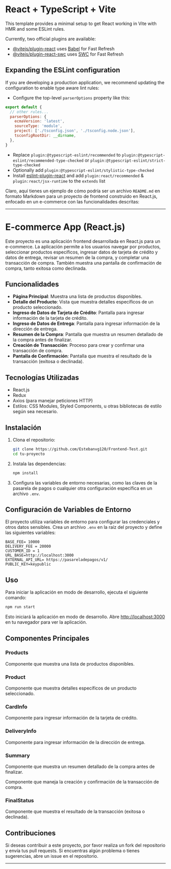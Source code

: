 # React + TypeScript + Vite

This template provides a minimal setup to get React working in Vite with HMR and some ESLint rules.

Currently, two official plugins are available:

- [@vitejs/plugin-react](https://github.com/vitejs/vite-plugin-react/blob/main/packages/plugin-react/README.md) uses [Babel](https://babeljs.io/) for Fast Refresh
- [@vitejs/plugin-react-swc](https://github.com/vitejs/vite-plugin-react-swc) uses [SWC](https://swc.rs/) for Fast Refresh

## Expanding the ESLint configuration

If you are developing a production application, we recommend updating the configuration to enable type aware lint rules:

- Configure the top-level `parserOptions` property like this:

```js
export default {
  // other rules...
  parserOptions: {
    ecmaVersion: 'latest',
    sourceType: 'module',
    project: ['./tsconfig.json', './tsconfig.node.json'],
    tsconfigRootDir: __dirname,
  },
}
```

- Replace `plugin:@typescript-eslint/recommended` to `plugin:@typescript-eslint/recommended-type-checked` or `plugin:@typescript-eslint/strict-type-checked`
- Optionally add `plugin:@typescript-eslint/stylistic-type-checked`
- Install [eslint-plugin-react](https://github.com/jsx-eslint/eslint-plugin-react) and add `plugin:react/recommended` & `plugin:react/jsx-runtime` to the `extends` list

Claro, aquí tienes un ejemplo de cómo podría ser un archivo `README.md` en formato Markdown para un proyecto de frontend construido en React.js, enfocado en un e-commerce con las funcionalidades descritas:

---

# E-commerce App (React.js)

Este proyecto es una aplicación frontend desarrollada en React.js para un e-commerce. La aplicación permite a los usuarios navegar por productos, seleccionar productos específicos, ingresar datos de tarjeta de crédito y datos de entrega, revisar un resumen de la compra, y completar una transacción de compra. También muestra una pantalla de confirmación de compra, tanto exitosa como declinada.

## Funcionalidades

- **Página Principal**: Muestra una lista de productos disponibles.
- **Detalle del Producto**: Vista que muestra detalles específicos de un producto seleccionado.
- **Ingreso de Datos de Tarjeta de Crédito**: Pantalla para ingresar información de la tarjeta de crédito.
- **Ingreso de Datos de Entrega**: Pantalla para ingresar información de la dirección de entrega.
- **Resumen de la Compra**: Pantalla que muestra un resumen detallado de la compra antes de finalizar.
- **Creación de Transacción**: Proceso para crear y confirmar una transacción de compra.
- **Pantalla de Confirmación**: Pantalla que muestra el resultado de la transacción (exitosa o declinada).

## Tecnologías Utilizadas

- React.js
- Redux
- Axios (para manejar peticiones HTTP)
- Estilos: CSS Modules, Styled Components, u otras bibliotecas de estilo según sea necesario.

## Instalación

1. Clona el repositorio:

   ```bash
   git clone https://github.com/Estebanvg120/Frontend-Test.git
   cd tu-proyecto
   ```

2. Instala las dependencias:

   ```bash
   npm install
   ```

3. Configura las variables de entorno necesarias, como las claves de la pasarela de pagos o cualquier otra configuración específica en un archivo `.env`.

## Configuración de Variables de Entorno

El proyecto utiliza variables de entorno para configurar las credenciales y otros datos sensibles. Crea un archivo `.env` en la raíz del proyecto y define las siguientes variables:

```
BASE_FEE= 10000
DELIVERY_FEE = 20000
CUSTOMER_ID = 1
URL_BASE=http://localhost:3000
EXTERNAL_API_URL= https://pasareladepagos/v1/
PUBLIC_KEY=keypublic
```

## Uso

Para iniciar la aplicación en modo de desarrollo, ejecuta el siguiente comando:

```bash
npm run start
```

Esto iniciará la aplicación en modo de desarrollo. Abre [http://localhost:3000](http://localhost:3000) en tu navegador para ver la aplicación.


## Componentes Principales

### Products

Componente que muestra una lista de productos disponibles.

### Product

Componente que muestra detalles específicos de un producto seleccionado.

### CardInfo

Componente para ingresar información de la tarjeta de crédito.

### DeliveryInfo

Componente para ingresar información de la dirección de entrega.

### Summary

Componente que muestra un resumen detallado de la compra antes de finalizar.

Componente que maneja la creación y confirmación de la transacción de compra.

### FinalStatus

Componente que muestra el resultado de la transacción (exitosa o declinada).

## Contribuciones

Si deseas contribuir a este proyecto, por favor realiza un fork del repositorio y envía tus pull requests. Si encuentras algún problema o tienes sugerencias, abre un issue en el repositorio.

---


